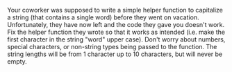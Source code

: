 Your coworker was supposed to write a simple helper function to capitalize a string (that contains a single word) before they went on vacation.
Unfortunately, they have now left and the code they gave you doesn't work. Fix the helper function they wrote so that it works as intended (i.e. make the first character in the string "word" upper case).
Don't worry about numbers, special characters, or non-string types being passed to the function. The string lengths will be from 1 character up to 10 characters, but will never be empty.